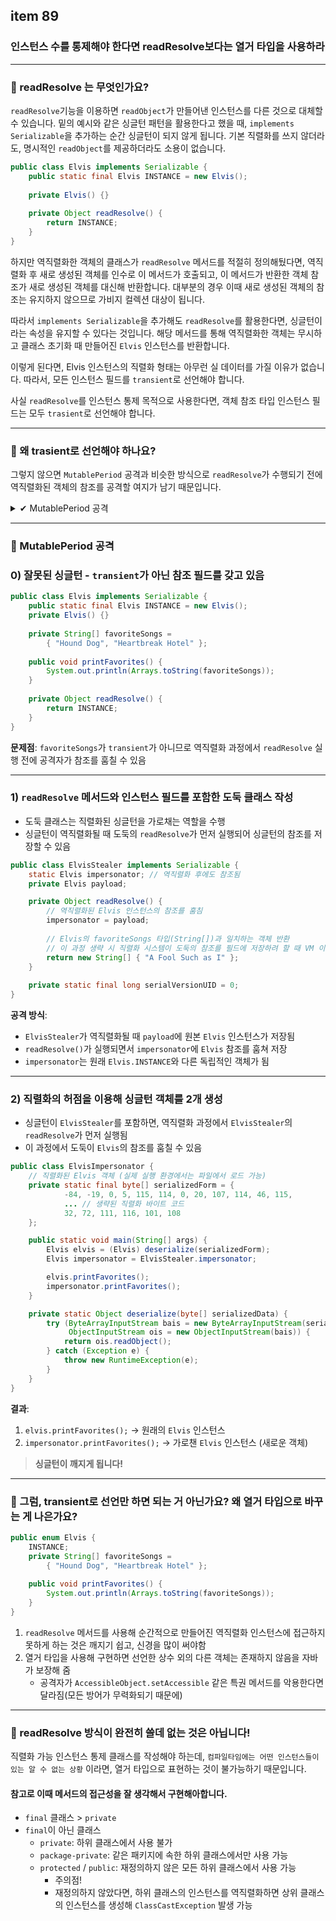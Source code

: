 ## item 89

### 인스턴스 수를 통제해야 한다면 readResolve보다는 열거 타입을 사용하라

---

### 🙋 readResolve 는 무엇인가요?

`readResolve`기능을 이용하면 `readObject`가 만들어낸 인스턴스를 다른 것으로 대체할 수 있습니다.
밑의 예시와 같은 싱글턴 패턴을 활용한다고 했을 때, `implements Serializable`을 추가하는 순간 싱글턴이 되지 않게 됩니다.
기본 직렬화를 쓰지 않더라도, 명시적인 `readObject`를 제공하더라도 소용이 없습니다.

```java
public class Elvis implements Serializable {
    public static final Elvis INSTANCE = new Elvis();
    
    private Elvis() {}
    
    private Object readResolve() {
        return INSTANCE; 
    }
}
```

하지만 역직렬화한 객체의 클래스가 `readResolve` 메서드를 적절히 정의해뒀다면, 역직렬화 후 새로 생성된 객체를 인수로 
이 메서드가 호출되고, 이 메서드가 반환한 객체 참조가 새로 생성된 객체를 대신해 반환합니다. 대부분의 경우 이때 새로 생성된 객체의 참조는 유지하지 않으므로 가비지 컬렉션 대상이 됩니다.

따라서 `implements Serializable`을 추가해도 `readResolve`를 활용한다면, 싱글턴이라는 속성을 유지할 수 있다는 것입니다. 
해당 메서드를 통해 역직렬화한 객체는 무시하고 클래스 초기화 때 만들어진 `Elvis` 인스턴스를 반환합니다.

이렇게 된다면, Elvis 인스턴스의 직렬화 형태는 아무런 실 데이터를 가질 이유가 없습니다.
따라서, 모든 인스턴스 필드를 `transient`로 선언해야 합니다. 

사실 `readResolve`를 인스턴스 통제 목적으로 사용한다면, 객체 참조 타입 인스턴스 필드는 모두 `trasient`로 선언해야 합니다.

---

### 🙋 왜 trasient로 선언해야 하나요?

그렇지 않으면 `MutablePeriod` 공격과 비슷한 방식으로 `readResolve`가 수행되기 전에 역직렬화된 객체의 참조를 공격할 여지가 남기 때문입니다.

<details><summary>✔ MutablePeriod 공격</summary>

`readResolve`를 사용하면 객체 자체는 교체되지만, 참조 필드는 역직렬화되면서 공격자가 조작할 기회를 얻게 된다는 개념으로 작동합니다.

- `readResolve`가 실행되기 전에 객체 필드가 먼저 역직렬화됨
- 공격자가 이 순간을 노려 필드 값을 조작하거나 객체 참조를 훔칠 수 있음

</details>

---

### 🙌 MutablePeriod 공격

### **0) 잘못된 싱글턴 - `transient`가 아닌 참조 필드를 갖고 있음**

```java
public class Elvis implements Serializable {
    public static final Elvis INSTANCE = new Elvis();
    private Elvis() {}
    
    private String[] favoriteSongs =
        { "Hound Dog", "Heartbreak Hotel" };
        
    public void printFavorites() {
        System.out.println(Arrays.toString(favoriteSongs));
    }
    
    private Object readResolve() {
        return INSTANCE;
    }
}
```
**문제점**: `favoriteSongs`가 `transient`가 아니므로 역직렬화 과정에서 
`readResolve` 실행 전에 공격자가 참조를 훔칠 수 있음

---

### **1) `readResolve` 메서드와 인스턴스 필드를 포함한 도둑 클래스 작성**
- 도둑 클래스는 직렬화된 싱글턴을 가로채는 역할을 수행
- 싱글턴이 역직렬화될 때 도둑의 `readResolve`가 먼저 실행되어 싱글턴의 참조를 저장할 수 있음

```java
public class ElvisStealer implements Serializable {
    static Elvis impersonator; // 역직렬화 후에도 참조됨
    private Elvis payload;

    private Object readResolve() {
        // 역직렬화된 Elvis 인스턴스의 참조를 훔침
        impersonator = payload;
        
        // Elvis의 favoriteSongs 타입(String[])과 일치하는 객체 반환
        // 이 과정 생략 시 직렬화 시스템이 도둑의 참조를 필드에 저장하려 할 때 VM 이 ClassCastException 던질 가능성 있음
        return new String[] { "A Fool Such as I" };
    }
    
    private static final long serialVersionUID = 0;
}
```
 **공격 방식**:
- `ElvisStealer`가 역직렬화될 때 `payload`에 원본 `Elvis` 인스턴스가 저장됨
- `readResolve()`가 실행되면서 `impersonator`에 `Elvis` 참조를 훔쳐 저장
- `impersonator`는 원래 `Elvis.INSTANCE`와 다른 독립적인 객체가 됨

---

### **2) 직렬화의 허점을 이용해 싱글턴 객체를 2개 생성**
- 싱글턴이 `ElvisStealer`를 포함하면, 역직렬화 과정에서 `ElvisStealer`의 `readResolve`가 먼저 실행됨
- 이 과정에서 도둑이 `Elvis`의 참조를 훔칠 수 있음

```java
public class ElvisImpersonator {
    // 직렬화된 Elvis 객체 (실제 실행 환경에서는 파일에서 로드 가능)
    private static final byte[] serializedForm = {
            -84, -19, 0, 5, 115, 114, 0, 20, 107, 114, 46, 115,
            ... // 생략된 직렬화 바이트 코드
            32, 72, 111, 116, 101, 108
    };

    public static void main(String[] args) {
        Elvis elvis = (Elvis) deserialize(serializedForm);
        Elvis impersonator = ElvisStealer.impersonator;

        elvis.printFavorites();
        impersonator.printFavorites();
    }

    private static Object deserialize(byte[] serializedData) {
        try (ByteArrayInputStream bais = new ByteArrayInputStream(serializedData);
             ObjectInputStream ois = new ObjectInputStream(bais)) {
            return ois.readObject();
        } catch (Exception e) {
            throw new RuntimeException(e);
        }
    }
}
```
**결과**:
1. `elvis.printFavorites();` → 원래의 `Elvis` 인스턴스
2. `impersonator.printFavorites();` → 가로챈 `Elvis` 인스턴스 (새로운 객체)

> **싱글턴이 깨지게 됩니다!**

---

### 🙋 그럼, transient로 선언만 하면 되는 거 아닌가요? 왜 열거 타입으로 바꾸는 게 나은가요?

```java
public enum Elvis {
    INSTANCE;
    private String[] favoriteSongs =
        { "Hound Dog", "Heartbreak Hotel" };
        
    public void printFavorites() {
        System.out.println(Arrays.toString(favoriteSongs));
    }
}
```
1) `readResolve` 메서드를 사용해 순간적으로 만들어진 역직렬화 인스턴스에 접근하지 못하게 하는 것은 깨지기 쉽고, 신경을 많이 써야함
2) 열거 타입을 사용해 구현하면 선언한 상수 외의 다른 객체는 존재하지 않음을 자바가 보장해 줌
   - 공격자가 `AccessibleObject.setAccessible` 같은 특권 메서드를 악용한다면 달라짐(모든 방어가 무력화되기 때문에)

---

### 🙌 readResolve 방식이 완전히 쓸데 없는 것은 아닙니다!

직렬화 가능 인스턴스 통제 클래스를 작성해야 하는데, `컴파일타임에는 어떤 인스턴스들이 있는 알 수 없는 상황` 이라면, 열거 타입으로 표현하는 것이 불가능하기 때문입니다.

#### 참고로 이때 메서드의 접근성을 잘 생각해서 구현해아합니다.
- `final` 클래스 > `private`
- `final`이 아닌 클래스 
  - `private`: 하위 클래스에서 사용 불가
  - `package-private`: 같은 패키지에 속한 하위 클래스에서만 사용 가능
  - `protected` / `public`: 재정의하지 않은 모든 하위 클래스에서 사용 가능
    - 주의점! 
    - 재정의하지 않았다면, 하위 클래스의 인스턴스를 역직렬화하면 상위 클래스의 인스턴스를 생성해 `ClassCastException` 발생 가능
